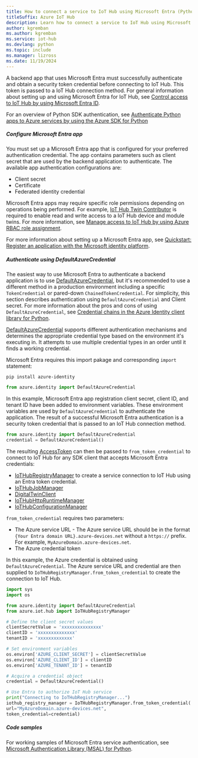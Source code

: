 ```yaml
---
title: How to connect a service to IoT Hub using Microsoft Entra (Python)
titleSuffix: Azure IoT Hub
description: Learn how to connect a service to IoT Hub using Microsoft Entra and the Azure IoT Hub SDK for Python.
author: kgremban
ms.author: kgremban
ms.service: iot-hub
ms.devlang: python
ms.topic: include
ms.manager: lizross
ms.date: 11/19/2024
---
```


A backend app that uses Microsoft Entra must successfully authenticate and obtain a security token credential before connecting to IoT Hub. This token is passed to a IoT Hub connection method. For general information about setting up and using Microsoft Entra for IoT Hub, see [Control access to IoT Hub by using Microsoft Entra ID](/azure/iot-hub/authenticate-authorize-azure-ad).

For an overview of Python SDK authentication, see [Authenticate Python apps to Azure services by using the Azure SDK for Python](/azure/developer/python/sdk/authentication/overview)

##### Configure Microsoft Entra app

You must set up a Microsoft Entra app that is configured for your preferred authentication credential. The app contains parameters such as client secret that are used by the backend application to authenticate. The available app authentication configurations are:

* Client secret
* Certificate
* Federated identity credential

Microsoft Entra apps may require specific role permissions depending on operations being performed. For example, [IoT Hub Twin Contributor](/azure/role-based-access-control/built-in-roles/internet-of-things#iot-hub-twin-contributor) is required to enable read and write access to a IoT Hub device and module twins. For more information, see [Manage access to IoT Hub by using Azure RBAC role assignment](/azure/iot-hub/authenticate-authorize-azure-ad?#manage-access-to-iot-hub-by-using-azure-rbac-role-assignment).

For more information about setting up a Microsoft Entra app, see [Quickstart: Register an application with the Microsoft identity platform](/entra/identity-platform/quickstart-register-app).

##### Authenticate using DefaultAzureCredential

The easiest way to use Microsoft Entra to authenticate a backend application is to use [DefaultAzureCredential](/azure/developer/python/sdk/authentication/overview#use-defaultazurecredential-in-an-application), but it's recommended to use a different method in a production environment including a specific `TokenCredential` or pared-down `ChainedTokenCredential`. For simplicity, this section describes authentication using `DefaultAzureCredential` and Client secret. For more information about the pros and cons of using `DefaultAzureCredential`, see [Credential chains in the Azure Identity client library for Python](/azure/developer/python/sdk/authentication/credential-chains).

[DefaultAzureCredential](/python/api/azure-identity/azure.identity.defaultazurecredential) supports different authentication mechanisms and determines the appropriate credential type based on the environment it's executing in. It attempts to use multiple credential types in an order until it finds a working credential.

Microsoft Entra requires this import pakage and corresponding `import` statement:

```shell
pip install azure-identity
```

```python
from azure.identity import DefaultAzureCredential
```

In this example, Microsoft Entra app registration client secret, client ID, and tenant ID have been added to environment variables. These environment variables are used by `DefaultAzureCredential` to authenticate the application. The result of a successful Microsoft Entra authentication is a security token credential that is passed to an IoT Hub connection method.

```python
from azure.identity import DefaultAzureCredential
credential = DefaultAzureCredential()
```

The resulting [AccessToken](/python/api/azure-core/azure.core.credentials.accesstoken) can then be passed to `from_token_credential` to connect to IoT Hub for any SDK client that accepts Microsoft Entra credentials:

* [IoTHubRegistryManager](/python/api/azure-iot-hub/azure.iot.hub.iothubregistrymanager?#azure-iot-hub-iothubregistrymanager-from-token-credential) to create a service connection to IoT Hub using an Entra token credential.
* [IoTHubJobManager](/python/api/azure-iot-hub/azure.iot.hub.iothubjobmanager?#azure-iot-hub-iothubjobmanager-from-token-credential)
* [DigitalTwinClient](/python/api/azure-iot-hub/azure.iot.hub.digitaltwinclient?#azure-iot-hub-digitaltwinclient-from-token-credential)
* [IoTHubHttpRuntimeManager](/python/api/azure-iot-hub/azure.iot.hub.iothubhttpruntimemanager?#azure-iot-hub-iothubhttpruntimemanager-from-token-credential)
* [IoTHubConfigurationManager](/python/api/azure-iot-hub/azure.iot.hub.iothubconfigurationmanager?#azure-iot-hub-iothubconfigurationmanager-from-token-credential)

`from_token_credential` requires two parameters:

* The Azure service URL - The Azure service URL should be in the format `{Your Entra domain URL}.azure-devices.net` without a `https://` prefix. For example, `MyAzureDomain.azure-devices.net`.
* The Azure credential token

In this example, the Azure credential is obtained using `DefaultAzureCredential`. The Azure service URL and credential are then supplied to `IoTHubRegistryManager.from_token_credential` to create the connection to IoT Hub.

```python
import sys
import os

from azure.identity import DefaultAzureCredential
from azure.iot.hub import IoTHubRegistryManager

# Define the client secret values
clientSecretValue = 'xxxxxxxxxxxxxxx'
clientID = 'xxxxxxxxxxxxxx'
tenantID = 'xxxxxxxxxxxxx'

# Set environment variables
os.environ['AZURE_CLIENT_SECRET'] = clientSecretValue
os.environ['AZURE_CLIENT_ID'] = clientID
os.environ['AZURE_TENANT_ID'] = tenantID

# Acquire a credential object
credential = DefaultAzureCredential()

# Use Entra to authorize IoT Hub service
print("Connecting to IoTHubRegistryManager...")
iothub_registry_manager = IoTHubRegistryManager.from_token_credential(
url="MyAzureDomain.azure-devices.net",
token_credential=credential)
```

##### Code samples

For working samples of Microsoft Entra service authentication, see [Microsoft Authentication Library (MSAL) for Python](https://github.com/AzureAD/microsoft-authentication-library-for-python/blob/1.22.0/README.md).
